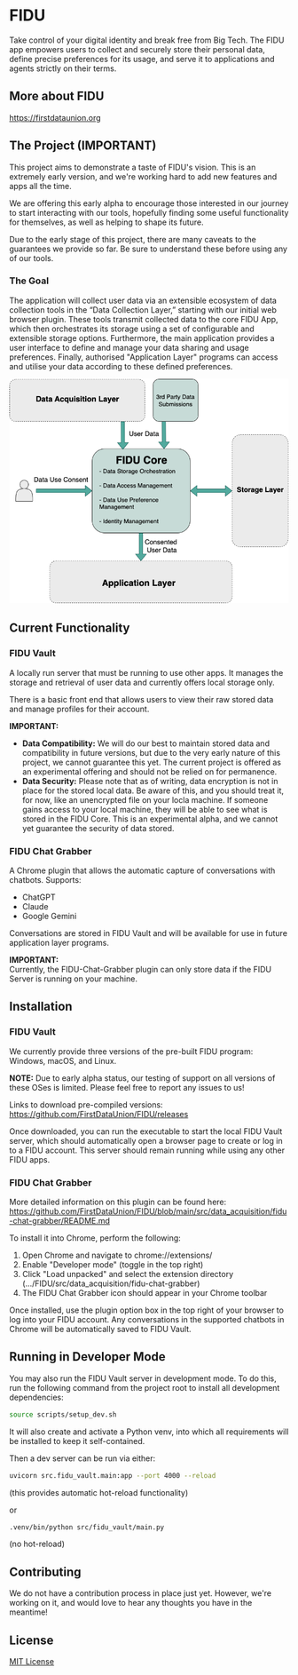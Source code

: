 # FIDU

Take control of your digital identity and break free from Big Tech. The FIDU app empowers users to collect and securely store their personal data, define precise preferences for its usage, and serve it to applications and agents strictly on their terms.

## More about FIDU

https://firstdataunion.org

## The Project (IMPORTANT)

This project aims to demonstrate a taste of FIDU's vision. This is an extremely early version, and we're working hard to add new features and apps all the time.

We are offering this early alpha to encourage those interested in our journey to start interacting with our tools, hopefully finding some useful functionality for themselves, as well as helping to shape its future.

Due to the early stage of this project, there are many caveats to the guarantees we provide so far. Be sure to understand these before using any of our tools.

### The Goal

The application will collect user data via an extensible ecosystem of data collection tools in the “Data Collection Layer,” starting with our initial web browser plugin. These tools transmit collected data to the core FIDU App, which then orchestrates its storage using a set of configurable and extensible storage options. Furthermore, the main application provides a user interface to define and manage your data sharing and usage preferences. Finally, authorised "Application Layer" programs can access and utilise your data according to these defined preferences.

![Architecture Diagram](docs/FIDUBasicDiagram.png)

## Current Functionality

### FIDU Vault

A locally run server that must be running to use other apps. It manages the storage and retrieval of user data and currently offers local storage only.

There is a basic front end that allows users to view their raw stored data and manage profiles for their account.

**IMPORTANT:**

- **Data Compatibility:** We will do our best to maintain stored data and compatibility in future versions, but due to the very early nature of this project, we cannot guarantee this yet. The current project is offered as an experimental offering and should not be relied on for permanence.
- **Data Security:** Please note that as of writing, data encryption is not in place for the stored local data. Be aware of this, and you should treat it, for now, like an unencrypted file on your locla machine. If someone gains access to your local machine, they will be able to see what is stored in the FIDU Core. This is an experimental alpha, and we cannot yet guarantee the security of data stored.

### FIDU Chat Grabber

A Chrome plugin that allows the automatic capture of conversations with chatbots. Supports:
- ChatGPT
- Claude
- Google Gemini

Conversations are stored in FIDU Vault and will be available for use in future application layer programs.

**IMPORTANT:**  
Currently, the FIDU-Chat-Grabber plugin can only store data if the FIDU Server is running on your machine.


## Installation

### FIDU Vault

We currently provide three versions of the pre-built FIDU program: Windows, macOS, and Linux.

**NOTE:** Due to early alpha status, our testing of support on all versions of these OSes is limited. Please feel free to report any issues to us!

Links to download pre-compiled versions: https://github.com/FirstDataUnion/FIDU/releases

Once downloaded, you can run the executable to start the local FIDU Vault server, which should automatically open a browser page to create or log in to a FIDU account. This server should remain running while using any other FIDU apps.

### FIDU Chat Grabber

More detailed information on this plugin can be found here:  
https://github.com/FirstDataUnion/FIDU/blob/main/src/data_acquisition/fidu-chat-grabber/README.md

To install it into Chrome, perform the following:

1. Open Chrome and navigate to chrome://extensions/
2. Enable "Developer mode" (toggle in the top right)
3. Click "Load unpacked" and select the extension directory (.../FIDU/src/data_acquisition/fidu-chat-grabber)
4. The FIDU Chat Grabber icon should appear in your Chrome toolbar

Once installed, use the plugin option box in the top right of your browser to log into your FIDU account. Any conversations in the supported chatbots in Chrome will be automatically saved to FIDU Vault.

## Running in Developer Mode

You may also run the FIDU Vault server in development mode. To do this, run the following command from the project root to install all development dependencies:

```sh
source scripts/setup_dev.sh
```

It will also create and activate a Python venv, into which all requirements will be installed to keep it self-contained.

Then a dev server can be run via either:

```sh
uvicorn src.fidu_vault.main:app --port 4000 --reload
```
(this provides automatic hot-reload functionality)

or

```sh
.venv/bin/python src/fidu_vault/main.py
```
(no hot-reload)

## Contributing

We do not have a contribution process in place just yet. However, we're working on it, and would love to hear any thoughts you have in the meantime!

## License

[MIT License](LICENSE)
